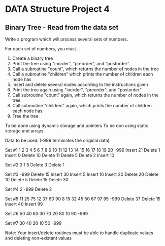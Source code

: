 # DATA Structure Project 4
## Binary Tree - Read from the data set

Write a program which will process several sets of numbers.

For each set of numbers, you must...
  1) Create a binary tree
  2) Print the tree using "inorder", "preorder", and "postorder"
  3) Call a subroutine "count", which returns the number of nodes in the tree
  4) Call a subroutine "children" which prints the number of children
  each node has
  5) Insert and delete several nodes according to the instructions given
  6) Print the tree again using "inorder", "preorder", and "postorder"
  7) Call subroutine "count" again, which returns the number of nodes in the tree
  8) Call subroutine "children" again, which prints the number of children
  each node has
  9) Free the tree

To be done using dynamic storage and pointers
To be don using static storage and arrays.

Data to be used: (-999 terminates the original data)

Set #1    1 2 3 4 5 6 7 8 9 10 11 12 13 14 15 16 17 18 19 20 -999
          Insert 21   Delete 1   Insert 0   Delete 10
          Delete 11   Delete 5   Delete 2   Insert 10

Set #2    3 1 5
          Delete 3    Delete 1

Set #3    -999
          Delete 15   Insert 30  Insert 5   Insert 10   Insert 20
          Delete 20   Delete 10  Delete 5   Delete 15   Delete 30

Set #4    2 -999
          Delete 2

Set #5    11 25 75 12 37 60 90 8 15 32 45 50 67 97 95 -999
          Delete 37   Delete 15  Insert 40  Insert 99

Set #6    50 40 60 30 70 20 80 10 90 -999


Set #7    30 40 20 10 50 -999

Note: Your insert/delete routines must be able to handle duplicate values
and deleting non-existant values
